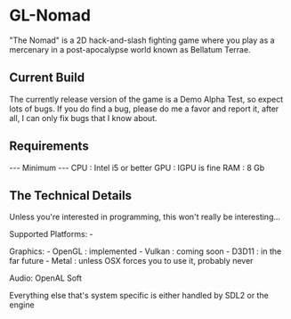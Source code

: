 # GL-Nomad
"The Nomad" is a 2D hack-and-slash fighting game where you play as a mercenary in a post-apocalypse world known as Bellatum Terrae.

## Current Build
The currently release version of the game is a Demo Alpha Test, so expect lots of bugs. If you do find a bug, please do me a favor and report it, after all, I can only fix bugs that I know about.

## Requirements
--- Minimum ---
CPU		: Intel i5 or better
GPU		: IGPU is fine
RAM		: 8 Gb

## The Technical Details
Unless you're interested in programming, this won't really be interesting...

Supported Platforms:
	- 

Graphics:
	- OpenGL	: implemented
	- Vulkan	: coming soon
	- D3D11		: in the far future
	- Metal		: unless OSX forces you to use it, probably never

Audio: OpenAL Soft

Everything else that's system specific is either handled by SDL2 or the engine
